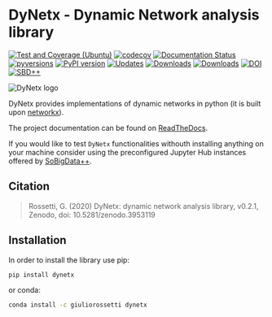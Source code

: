 # DyNetx - Dynamic Network analysis library
[![Test and Coverage (Ubuntu)](https://github.com/GiulioRossetti/dynetx/actions/workflows/test_ubuntu.yml/badge.svg)](https://github.com/GiulioRossetti/dynetx/actions/workflows/test_ubuntu.yml)
[![codecov](https://codecov.io/gh/GiulioRossetti/dynetx/branch/master/graph/badge.svg?token=ILcIwMJDpm)](https://codecov.io/gh/GiulioRossetti/dynetx)
[![Documentation Status](https://readthedocs.org/projects/dynetx/badge/?version=latest)](http://dynetx.readthedocs.io/en/latest/?badge=latest)
[![pyversions](https://img.shields.io/pypi/pyversions/dynetx.svg)](https://badge.fury.io/py/dynetx)
[![PyPI version](https://badge.fury.io/py/dynetx.svg)](https://badge.fury.io/py/dynetx)
[![Updates](https://pyup.io/repos/github/GiulioRossetti/dynetx/shield.svg)](https://pyup.io/repos/github/GiulioRossetti/dynetx/)
[![Downloads](https://pepy.tech/badge/dynetx)](https://pepy.tech/project/dynetx)
[![Downloads](https://pepy.tech/badge/dynetx/month)](https://pepy.tech/project/dynetx)
[![DOI](https://zenodo.org/badge/98746676.svg)](https://zenodo.org/badge/latestdoi/98746676)
[![SBD++](https://img.shields.io/badge/Available%20on-SoBigData%2B%2B-green)](https://sobigdata.d4science.org/group/sobigdata-gateway/explore?siteId=20371853)

![DyNetx logo](http://dynetx.readthedocs.io/en/latest/_static/dynetx.png)


DyNetx provides implementations of dynamic networks in python (it is built upon [networkx](http://networkx.github.io)).

The project documentation can be found on [ReadTheDocs](http://dynetx.readthedocs.io).

If you would like to test ``DyNetx`` functionalities withouth installing anything on your machine consider using the preconfigured Jupyter Hub instances offered by [SoBigData++](https://sobigdata.d4science.org/group/sobigdata-gateway/explore?siteId=20371853).


## Citation

> Rossetti, G. (2020) DyNetx: dynamic network analysis library, v0.2.1, Zenodo, doi: 10.5281/zenodo.3953119


## Installation

In order to install the library  use pip:
```bash
pip install dynetx
```

or conda:

```bash
conda install -c giuliorossetti dynetx
```


